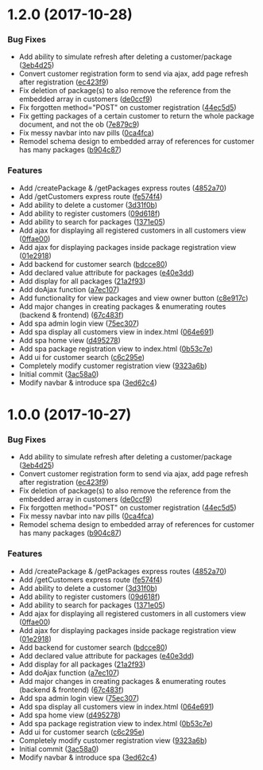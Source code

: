 <a name="1.2.0"></a>
# 1.2.0 (2017-10-28)


### Bug Fixes

* Add ability to simulate refresh after deleting a customer/package ([3eb4d25](https://gitlab.com/ronnamaeffirmo/pkgetrackr/commit/3eb4d25))
* Convert customer registration form to send via ajax, add page refresh after registration ([ec423f9](https://gitlab.com/ronnamaeffirmo/pkgetrackr/commit/ec423f9))
* Fix deletion of package(s) to also remove the reference from the embedded array in customers ([de0ccf9](https://gitlab.com/ronnamaeffirmo/pkgetrackr/commit/de0ccf9))
* Fix forgotten method="POST" on customer registration ([44ec5d5](https://gitlab.com/ronnamaeffirmo/pkgetrackr/commit/44ec5d5))
* Fix getting packages of a certain customer to return the whole package document, and not the ob ([7e879c9](https://gitlab.com/ronnamaeffirmo/pkgetrackr/commit/7e879c9))
* Fix messy navbar into nav pills ([0ca4fca](https://gitlab.com/ronnamaeffirmo/pkgetrackr/commit/0ca4fca))
* Remodel schema design to embedded array of references for customer has many packages ([b904c87](https://gitlab.com/ronnamaeffirmo/pkgetrackr/commit/b904c87))


### Features

* Add /createPackage & /getPackages express routes ([4852a70](https://gitlab.com/ronnamaeffirmo/pkgetrackr/commit/4852a70))
* Add /getCustomers express route ([fe574f4](https://gitlab.com/ronnamaeffirmo/pkgetrackr/commit/fe574f4))
* Add ability to delete a customer ([3d31f0b](https://gitlab.com/ronnamaeffirmo/pkgetrackr/commit/3d31f0b))
* Add ability to register customers ([09d618f](https://gitlab.com/ronnamaeffirmo/pkgetrackr/commit/09d618f))
* Add ability to search for packages ([1371e05](https://gitlab.com/ronnamaeffirmo/pkgetrackr/commit/1371e05))
* Add ajax for displaying all registered customers in all customers view ([0ffae00](https://gitlab.com/ronnamaeffirmo/pkgetrackr/commit/0ffae00))
* Add ajax for displaying packages inside package registration view ([01e2918](https://gitlab.com/ronnamaeffirmo/pkgetrackr/commit/01e2918))
* Add backend for customer search ([bdcce80](https://gitlab.com/ronnamaeffirmo/pkgetrackr/commit/bdcce80))
* Add declared value attribute for packages ([e40e3dd](https://gitlab.com/ronnamaeffirmo/pkgetrackr/commit/e40e3dd))
* Add display for all packages ([21a2f93](https://gitlab.com/ronnamaeffirmo/pkgetrackr/commit/21a2f93))
* Add doAjax function ([a7ec107](https://gitlab.com/ronnamaeffirmo/pkgetrackr/commit/a7ec107))
* Add functionality for view packages and view owner button ([c8e917c](https://gitlab.com/ronnamaeffirmo/pkgetrackr/commit/c8e917c))
* Add major changes in creating packages & enumerating routes (backend & frontend) ([67c483f](https://gitlab.com/ronnamaeffirmo/pkgetrackr/commit/67c483f))
* Add spa admin login view ([75ec307](https://gitlab.com/ronnamaeffirmo/pkgetrackr/commit/75ec307))
* Add spa display all customers view in index.html ([064e691](https://gitlab.com/ronnamaeffirmo/pkgetrackr/commit/064e691))
* Add spa home view ([d495278](https://gitlab.com/ronnamaeffirmo/pkgetrackr/commit/d495278))
* Add spa package registration view to index.html ([0b53c7e](https://gitlab.com/ronnamaeffirmo/pkgetrackr/commit/0b53c7e))
* Add ui for customer search ([c6c295e](https://gitlab.com/ronnamaeffirmo/pkgetrackr/commit/c6c295e))
* Completely modify customer registration view ([9323a6b](https://gitlab.com/ronnamaeffirmo/pkgetrackr/commit/9323a6b))
* Initial commit ([3ac58a0](https://gitlab.com/ronnamaeffirmo/pkgetrackr/commit/3ac58a0))
* Modify navbar & introduce spa ([3ed62c4](https://gitlab.com/ronnamaeffirmo/pkgetrackr/commit/3ed62c4))



<a name="1.0.0"></a>
# 1.0.0 (2017-10-27)


### Bug Fixes

* Add ability to simulate refresh after deleting a customer/package ([3eb4d25](https://gitlab.com/ronnamaeffirmo/pkgetrackr/commit/3eb4d25))
* Convert customer registration form to send via ajax, add page refresh after registration ([ec423f9](https://gitlab.com/ronnamaeffirmo/pkgetrackr/commit/ec423f9))
* Fix deletion of package(s) to also remove the reference from the embedded array in customers ([de0ccf9](https://gitlab.com/ronnamaeffirmo/pkgetrackr/commit/de0ccf9))
* Fix forgotten method="POST" on customer registration ([44ec5d5](https://gitlab.com/ronnamaeffirmo/pkgetrackr/commit/44ec5d5))
* Fix messy navbar into nav pills ([0ca4fca](https://gitlab.com/ronnamaeffirmo/pkgetrackr/commit/0ca4fca))
* Remodel schema design to embedded array of references for customer has many packages ([b904c87](https://gitlab.com/ronnamaeffirmo/pkgetrackr/commit/b904c87))


### Features

* Add /createPackage & /getPackages express routes ([4852a70](https://gitlab.com/ronnamaeffirmo/pkgetrackr/commit/4852a70))
* Add /getCustomers express route ([fe574f4](https://gitlab.com/ronnamaeffirmo/pkgetrackr/commit/fe574f4))
* Add ability to delete a customer ([3d31f0b](https://gitlab.com/ronnamaeffirmo/pkgetrackr/commit/3d31f0b))
* Add ability to register customers ([09d618f](https://gitlab.com/ronnamaeffirmo/pkgetrackr/commit/09d618f))
* Add ability to search for packages ([1371e05](https://gitlab.com/ronnamaeffirmo/pkgetrackr/commit/1371e05))
* Add ajax for displaying all registered customers in all customers view ([0ffae00](https://gitlab.com/ronnamaeffirmo/pkgetrackr/commit/0ffae00))
* Add ajax for displaying packages inside package registration view ([01e2918](https://gitlab.com/ronnamaeffirmo/pkgetrackr/commit/01e2918))
* Add backend for customer search ([bdcce80](https://gitlab.com/ronnamaeffirmo/pkgetrackr/commit/bdcce80))
* Add declared value attribute for packages ([e40e3dd](https://gitlab.com/ronnamaeffirmo/pkgetrackr/commit/e40e3dd))
* Add display for all packages ([21a2f93](https://gitlab.com/ronnamaeffirmo/pkgetrackr/commit/21a2f93))
* Add doAjax function ([a7ec107](https://gitlab.com/ronnamaeffirmo/pkgetrackr/commit/a7ec107))
* Add major changes in creating packages & enumerating routes (backend & frontend) ([67c483f](https://gitlab.com/ronnamaeffirmo/pkgetrackr/commit/67c483f))
* Add spa admin login view ([75ec307](https://gitlab.com/ronnamaeffirmo/pkgetrackr/commit/75ec307))
* Add spa display all customers view in index.html ([064e691](https://gitlab.com/ronnamaeffirmo/pkgetrackr/commit/064e691))
* Add spa home view ([d495278](https://gitlab.com/ronnamaeffirmo/pkgetrackr/commit/d495278))
* Add spa package registration view to index.html ([0b53c7e](https://gitlab.com/ronnamaeffirmo/pkgetrackr/commit/0b53c7e))
* Add ui for customer search ([c6c295e](https://gitlab.com/ronnamaeffirmo/pkgetrackr/commit/c6c295e))
* Completely modify customer registration view ([9323a6b](https://gitlab.com/ronnamaeffirmo/pkgetrackr/commit/9323a6b))
* Initial commit ([3ac58a0](https://gitlab.com/ronnamaeffirmo/pkgetrackr/commit/3ac58a0))
* Modify navbar & introduce spa ([3ed62c4](https://gitlab.com/ronnamaeffirmo/pkgetrackr/commit/3ed62c4))



